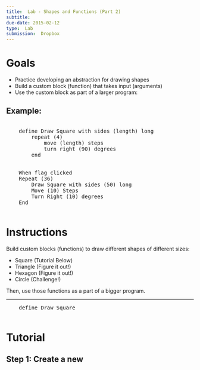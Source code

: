 ```yaml
---
title:  Lab - Shapes and Functions (Part 2)
subtitle: 
due-date: 2015-02-12
type:  Lab
submission:  Dropbox
---
```


# Goals

- Practice developing an abstraction for drawing shapes
- Build a custom block (function) that takes input (arguments)
- Use the custom block as part of a larger program:


## Example:

<pre class="blocks">

    define Draw Square with sides (length) long
        repeat (4)
            move (length) steps
            turn right (90) degrees
        end
    

    When flag clicked
    Repeat (36)
        Draw Square with sides (50) long
        Move (10) Steps
        Turn Right (10) degrees
    End

</pre>

# Instructions

Build custom blocks (functions) to draw different shapes of different sizes:

- Square (Tutorial Below)
- Triangle (Figure it out!)
- Hexagon (Figure it out!)
- Circle (Challenge!)


Then, use those functions as a part of a bigger program.


---
<pre class="blocks">
    define Draw Square

</pre>


# Tutorial

## Step 1:  Create a new